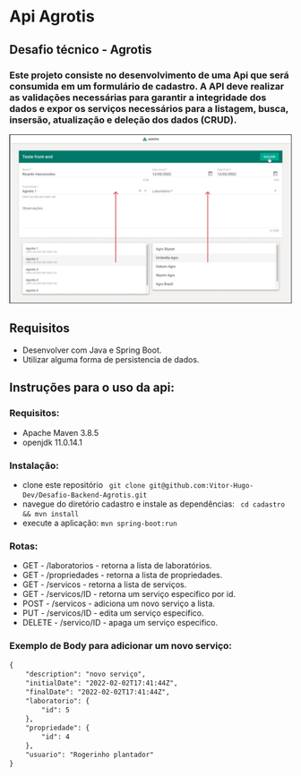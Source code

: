 # Api Agrotis

## Desafio técnico - Agrotis



### Este projeto consiste no desenvolvimento de uma Api que será consumida em um formulário de cadastro. A API deve realizar as validações necessárias para garantir a integridade dos dados e expor os serviços necessários para a listagem, busca, insersão, atualização e deleção dos dados (CRUD).

<img src="https://github.com/Vitor-Hugo-Dev/Desafio-Backend-Agrotis/blob/main/image/formulario_agrotis.jpeg?raw=true" width="auto">

## Requisitos

- Desenvolver com Java e Spring Boot.
- Utilizar alguma forma de persistencia de dados.


## Instruções para o uso da api:


### Requisitos: 
- Apache Maven 3.8.5 
- openjdk 11.0.14.1

### Instalação:
- clone este repositório  ` git clone git@github.com:Vitor-Hugo-Dev/Desafio-Backend-Agrotis.git`
- navegue do diretório cadastro e instale as dependências: ` cd cadastro && mvn install`
- execute a aplicação:  `mvn spring-boot:run`

### Rotas:
- GET - /laboratorios - retorna a lista de laboratórios.
- GET - /propriedades - retorna a lista de propriedades.
- GET - /servicos - retorna a lista de serviços.
- GET - /servicos/ID - retorna um serviço especifico por id.
- POST - /servicos - adiciona um novo serviço a lista.
- PUT - /servicos/ID - edita um serviço especifico.
- DELETE - /servico/ID - apaga um serviço especifico.

### Exemplo de Body para adicionar um novo serviço:

```
{
	"description": "novo serviço",
	"initialDate": "2022-02-02T17:41:44Z",
	"finalDate": "2022-02-02T17:41:44Z",
	"laboratorio": {
		"id": 5
	},
	"propriedade": {
		"id": 4
	},
	"usuario": "Rogerinho plantador"
}
```
